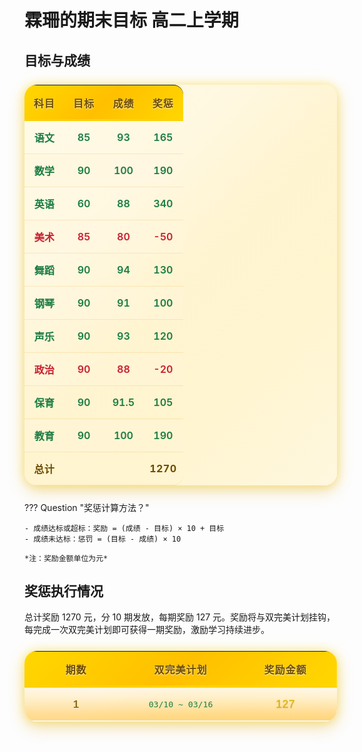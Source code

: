 # 霖珊的期末目标 高二上学期

<style>
/* 主表格样式 */
.score-table {
  max-width: 500px;
  width: 100%;
  border-collapse: separate;
  border-spacing: 0;
  border-radius: 20px;
  overflow: hidden;
  box-shadow: 0 10px 25px rgba(218, 165, 32, 0.3), 0 0 15px rgba(255, 215, 0, 0.4), 0 0 30px rgba(255, 223, 0, 0.1);
  margin: 25px 0;
  background: linear-gradient(135deg, #fffcf0, #fff5d6, #fff8e1);
  position: relative;
}

.score-table:before {
  content: "";
  position: absolute;
  top: 0;
  left: 0;
  right: 0;
  height: 100%;
  background-size: 12px 12px;
  pointer-events: none;
  z-index: 1;
  border-radius: 18px;
}

.score-table:after {
  content: "";
  position: absolute;
  top: 0;
  left: 0;
  right: 0;
  bottom: 0;
  background: linear-gradient(135deg, 
    rgba(255, 215, 0, 0.05) 0%, 
    rgba(255, 215, 0, 0) 20%, 
    rgba(255, 215, 0, 0.05) 40%, 
    rgba(255, 215, 0, 0) 60%, 
    rgba(255, 215, 0, 0.05) 80%, 
    rgba(255, 215, 0, 0) 100%);
  background-size: 200% 200%;
  animation: shimmer 3s infinite linear;
  pointer-events: none;
  z-index: 0;
  border-radius: 18px;
}

@keyframes shimmer {
  0% { background-position: 0% 0%; }
  100% { background-position: 200% 200%; }
}

/* 表头样式 */
.score-table thead {
  background: linear-gradient(135deg, #ffd700, #ffbf00, #ffd700);
  position: relative;
}

.score-table thead tr:first-child th:first-child {
  border-top-left-radius: 16px;
}

.score-table thead tr:first-child th:last-child {
  border-top-right-radius: 16px;
}

.score-table tbody tr:last-child td:first-child {
  border-bottom-left-radius: 16px;
}

.score-table tbody tr:last-child td:last-child {
  border-bottom-right-radius: 16px;
}

.score-table thead:after {
  content: "";
  position: absolute;
  bottom: 0;
  left: 0;
  right: 0;
  height: 3px;
  background: linear-gradient(to right, rgba(255, 215, 0, 0.2), rgba(255, 215, 0, 1), rgba(255, 215, 0, 0.2));
}

.score-table thead th {
  padding: 16px 10px;
  font-weight: bold;
  color: #6d4c00;
  text-shadow: 0px 1px 2px rgba(255, 255, 255, 0.8);
  position: relative;
  overflow: hidden;
  letter-spacing: 1px;
}

.score-table thead th:after {
  content: "";
  position: absolute;
  bottom: 0;
  left: 0;
  right: 0;
  height: 1px;
  background: rgba(255, 215, 0, 0.5);
}

/* 表格内容样式 */
.score-table tbody tr {
  transition: all 0.3s ease;
}

.score-table tbody tr:nth-child(even) {
  background-color: rgba(255, 248, 225, 0.5);
}

.score-table tbody tr:hover {
  background-color: rgba(255, 223, 128, 0.4);
  transform: translateY(-2px);
  box-shadow: 0 4px 8px rgba(218, 165, 32, 0.15);
}

.cell {
  width: 25%;
  text-align: center;
  border-bottom: 1px solid rgba(218, 165, 32, 0.2);
  padding: 14px 10px;
  white-space: nowrap;
  position: relative;
  z-index: 2;
}

/* 文本样式 */
.green {
  color: #1e7e45;
  font-weight: 600;
  text-shadow: 0 0 1px rgba(46, 139, 87, 0.2);
}

.red {
  color: #c82333;
  font-weight: 600;
  text-shadow: 0 0 1px rgba(220, 53, 69, 0.2);
}

strong {
  color: #6d4c00;
  font-weight: 700;
  letter-spacing: 0.5px;
}

/* 第一个表格链接样式 */
.score-table a {
  color: #4472ab;
  text-decoration: none;
  transition: all 0.3s ease;
  position: relative;
}

.score-table a:hover {
  color: #156b38;
  text-decoration: none;
}

.score-table a:after {
  content: '';
  position: absolute;
  width: 100%;
  transform: scaleX(0);
  height: 1px;
  bottom: -2px;
  left: 0;
  background-color: #156b38;
  transform-origin: bottom right;
  transition: transform 0.3s ease-out;
}

.score-table a:hover:after {
  transform: scaleX(1);
  transform-origin: bottom left;
}

/* 第二个表格整体样式 */
.reward-table {
  position: relative;
  background: linear-gradient(to bottom, 
    rgba(255, 250, 240, 0.7) 0%,
    rgba(255, 249, 235, 0.7) 5%,
    rgba(255, 247, 230, 0.7) 10%,
    rgba(255, 245, 225, 0.7) 15%,
    rgba(255, 243, 220, 0.7) 20%,
    rgba(255, 241, 215, 0.7) 25%,
    rgba(255, 238, 205, 0.7) 30%, 
    rgba(255, 235, 195, 0.7) 35%,
    rgba(255, 232, 185, 0.7) 40%,
    rgba(255, 229, 175, 0.7) 45%, 
    rgba(255, 225, 165, 0.7) 50%, 
    rgba(255, 222, 155, 0.7) 55%,
    rgba(255, 219, 145, 0.7) 60%,
    rgba(255, 215, 135, 0.7) 65%,
    rgba(255, 212, 125, 0.7) 70%, 
    rgba(255, 209, 115, 0.7) 75%,
    rgba(255, 206, 105, 0.7) 80%,
    rgba(255, 203, 95, 0.7) 85%,
    rgba(255, 201, 90, 0.7) 90%,
    rgba(255, 198, 85, 0.7) 95%,
    rgba(255, 195, 80, 0.7) 100%);
}

.reward-table:after {
  content: "";
  position: absolute;
  top: 0;
  left: 0;
  right: 0;
  bottom: 0;
  background: linear-gradient(to right, 
    rgba(255, 235, 195, 0.2) 0%, 
    rgba(255, 235, 195, 0.05) 100%);
  pointer-events: none;
  z-index: 1;
  border-radius: 0 0 16px 16px;
}

/* 第二个表格行样式 */
.reward-table tr {
  position: relative;
  background: transparent !important;
  border: none !important;
  box-shadow: none !important;
  z-index: 2;
  margin: 0 !important;
  padding: 0 !important;
  transition: transform 0.3s ease, background 0.3s ease;
  line-height: 1.5;
  height: 48px;
}

.reward-table tr td,
.reward-table tr th {
  border: none !important;
  border-bottom: none !important;
  outline: none !important;
  box-shadow: none !important;
}

.reward-table tr:hover {
  background: radial-gradient(circle at center, rgba(255, 215, 0, 0.25) 0%, rgba(255, 215, 0, 0.1) 50%, rgba(255, 215, 0, 0) 100%) !important;
  transform: translateY(-1px);
  box-shadow: 0 2px 8px rgba(218, 165, 32, 0.1) !important;
  position: relative;
  z-index: 4;
}

/* 第二个表格期数样式 */
.reward-table tr td:first-child {
  font-family: 'Arial', sans-serif;
  font-weight: 600;
  color: #8e6b16;
  text-shadow: 0 1px 1px rgba(255, 255, 255, 0.7);
  font-size: 1.05em;
  position: relative;
  overflow: visible;
}

.reward-table tr .cell:first-child:before {
  display: inline-block;
  margin-right: 5px;
  color: transparent;
  background: linear-gradient(to bottom, #ffd700, #daa520);
  -webkit-background-clip: text;
  background-clip: text;
  text-shadow: 0 0 3px rgba(255, 165, 0, 0.3);
  animation: twinkle 1.5s infinite alternate;
  opacity: 0.9;
  position: relative;
  z-index: 3;
}

.reward-table tr:nth-child(1) .cell:first-child:before { font-size: 100%; filter: brightness(1.05); }
.reward-table tr:nth-child(2) .cell:first-child:before { font-size: 102%; filter: brightness(1.04); }
.reward-table tr:nth-child(3) .cell:first-child:before { font-size: 104%; filter: brightness(1.03); }
.reward-table tr:nth-child(4) .cell:first-child:before { font-size: 106%; filter: brightness(1.02); }
.reward-table tr:nth-child(5) .cell:first-child:before { font-size: 108%; filter: brightness(1.01); }
.reward-table tr:nth-child(6) .cell:first-child:before { font-size: 110%; filter: brightness(1); }
.reward-table tr:nth-child(7) .cell:first-child:before { font-size: 112%; filter: brightness(0.99); }
.reward-table tr:nth-child(8) .cell:first-child:before { font-size: 114%; filter: brightness(0.98); }
.reward-table tr:nth-child(9) .cell:first-child:before { font-size: 116%; filter: brightness(0.97); }
.reward-table tr:nth-child(10) .cell:first-child:before { font-size: 118%; filter: brightness(0.96); }

@keyframes twinkle {
  0% { transform: scale(1); opacity: 0.7; }
  100% { transform: scale(1.1); opacity: 1; }
}

/* 第二个表格日期链接样式 */
.reward-table tr td:nth-child(2) a {
  font-size: 0.82em;
  font-family: 'Consolas', monospace;
  color: #1e7e45;
  padding: 3px 4px;
  padding-bottom: 2px;
  position: relative;
  display: inline-block;
  transition: all 0.3s ease;
  text-decoration: none !important;
}

/* 底部黑线 */
.reward-table tr td:nth-child(2) a::after {
  content: '';
  position: absolute;
  width: 100%;
  height: 2px;
  bottom: 0;
  left: 0;
  background: linear-gradient(to right, 
    rgba(46, 139, 87, 0.3) 0%,
    #2e8b57 20%, 
    #1e7e45 50%,
    #2e8b57 80%,
    rgba(46, 139, 87, 0.3) 100%);
  transform: scaleX(0);
  transform-origin: center;
  transition: transform 0.3s ease;
  box-shadow: 0 0 3px rgba(46, 139, 87, 0.5);
}

/* 简单hover效果 */
.reward-table tr td:nth-child(2) a:hover {
  color: #156b38;
}

.reward-table tr td:nth-child(2) a:hover::after {
  transform: scaleX(1);
}

/* 第二个表格奖励金额样式 */
.reward-table tr td:last-child {
  font-family: 'Arial', sans-serif;
  font-weight: 700;
  background: linear-gradient(to right, #d4af37, #f9d423);
  -webkit-background-clip: text;
  background-clip: text;
  color: transparent;
  text-shadow: 0px 1px 1px rgba(205, 127, 50, 0.2);
  letter-spacing: 0.5px;
  font-size: 1.1em;
  position: relative;
}
</style>

## 目标与成绩

<table class="score-table">
  <thead>
    <tr>
      <th class="cell">科目</th>
      <th class="cell">目标</th>
      <th class="cell">成绩</th>
      <th class="cell">奖惩</th>
    </tr>
  </thead>
  <tbody>
    <tr>
      <td class="cell"><span class="green">语文</span></td>
      <td class="cell"><span class="green">85</span></td>
      <td class="cell"><span class="green">93</span></td>
      <td class="cell"><span class="green">165</span></td>
    </tr>
    <tr>
      <td class="cell"><span class="green">数学</span></td>
      <td class="cell"><span class="green">90</span></td>
      <td class="cell"><span class="green">100</span></td>
      <td class="cell"><span class="green">190</span></td>
    </tr>
    <tr>
      <td class="cell"><span class="green">英语</span></td>
      <td class="cell"><span class="green">60</span></td>
      <td class="cell"><span class="green">88</span></td>
      <td class="cell"><span class="green">340</span></td>
    </tr>
    <tr>
      <td class="cell"><span class="red">美术</span></td>
      <td class="cell"><span class="red">85</span></td>
      <td class="cell"><span class="red">80</span></td>
      <td class="cell"><span class="red">-50</span></td>
    </tr>
    <tr>
      <td class="cell"><span class="green">舞蹈</span></td>
      <td class="cell"><span class="green">90</span></td>
      <td class="cell"><span class="green">94</span></td>
      <td class="cell"><span class="green">130</span></td>
    </tr>
    <tr>
      <td class="cell"><span class="green">钢琴</span></td>
      <td class="cell"><span class="green">90</span></td>
      <td class="cell"><span class="green">91</span></td>
      <td class="cell"><span class="green">100</span></td>
    </tr>
    <tr>
      <td class="cell"><span class="green">声乐</span></td>
      <td class="cell"><span class="green">90</span></td>
      <td class="cell"><span class="green">93</span></td>
      <td class="cell"><span class="green">120</span></td>
    </tr>
    <tr>
      <td class="cell"><span class="red">政治</span></td>
      <td class="cell"><span class="red">90</span></td>
      <td class="cell"><span class="red">88</span></td>
      <td class="cell"><span class="red">-20</span></td>
    </tr>
    <tr>
      <td class="cell"><span class="green">保育</span></td>
      <td class="cell"><span class="green">90</span></td>
      <td class="cell"><span class="green">91.5</span></td>
      <td class="cell"><span class="green">105</span></td>
    </tr>
    <tr>
      <td class="cell"><span class="green">教育</span></td>
      <td class="cell"><span class="green">90</span></td>
      <td class="cell"><span class="green">100</span></td>
      <td class="cell"><span class="green">190</span></td>
    </tr>
    <tr>
      <td class="cell"><strong>总计</strong></td>
      <td class="cell"></td>
      <td class="cell"></td>
      <td class="cell"><strong>1270</strong></td>
    </tr>
  </tbody>
</table>

??? Question "奖惩计算方法？"

    - 成绩达标或超标：奖励 = (成绩 - 目标) × 10 + 目标
    - 成绩未达标：惩罚 = (目标 - 成绩) × 10

    *注：奖励金额单位为元*

## 奖惩执行情况

总计奖励 1270 元，分 10 期发放，每期奖励 127 元。奖励将与双完美计划挂钩，每完成一次双完美计划即可获得一期奖励，激励学习持续进步。

<table class="score-table">
  <thead>
    <tr>
      <th class="cell">期数</th>
      <th class="cell">双完美计划</th>
      <th class="cell">奖励金额</th>
    </tr>
  </thead>
  <tbody class="reward-table">
    <tr>
      <td class="cell">1</td>
      <td class="cell"><a href="../../../study_record/ls/20250310_20250316/">03/10 ~ 03/16</a></td>
      <td class="cell">127</td>
    </tr>
  </tbody>
</table>
